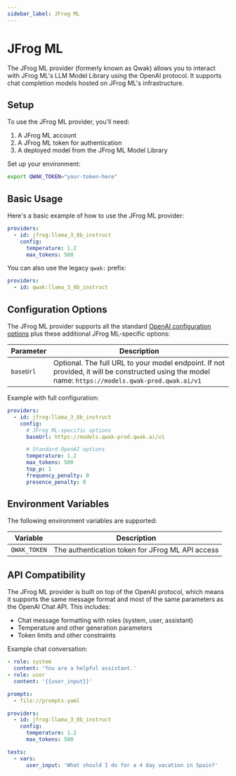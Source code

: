 ```yaml
---
sidebar_label: JFrog ML
---
```


# JFrog ML

The JFrog ML provider (formerly known as Qwak) allows you to interact with JFrog ML's LLM Model Library using the OpenAI protocol. It supports chat completion models hosted on JFrog ML's infrastructure.

## Setup

To use the JFrog ML provider, you'll need:

1. A JFrog ML account
2. A JFrog ML token for authentication
3. A deployed model from the JFrog ML Model Library

Set up your environment:

```sh
export QWAK_TOKEN="your-token-here"
```

## Basic Usage

Here's a basic example of how to use the JFrog ML provider:

```yaml title="promptfooconfig.yaml"
providers:
  - id: jfrog:llama_3_8b_instruct
    config:
      temperature: 1.2
      max_tokens: 500
```

You can also use the legacy `qwak:` prefix:

```yaml title="promptfooconfig.yaml"
providers:
  - id: qwak:llama_3_8b_instruct
```

## Configuration Options

The JFrog ML provider supports all the standard [OpenAI configuration options](/docs/providers/openai#configuring-parameters) plus these additional JFrog ML-specific options:

| Parameter | Description                                                                                                                                        |
| --------- | -------------------------------------------------------------------------------------------------------------------------------------------------- |
| `baseUrl` | Optional. The full URL to your model endpoint. If not provided, it will be constructed using the model name: `https://models.qwak-prod.qwak.ai/v1` |

Example with full configuration:

```yaml title="promptfooconfig.yaml"
providers:
  - id: jfrog:llama_3_8b_instruct
    config:
      # JFrog ML-specific options
      baseUrl: https://models.qwak-prod.qwak.ai/v1

      # Standard OpenAI options
      temperature: 1.2
      max_tokens: 500
      top_p: 1
      frequency_penalty: 0
      presence_penalty: 0
```

## Environment Variables

The following environment variables are supported:

| Variable     | Description                                      |
| ------------ | ------------------------------------------------ |
| `QWAK_TOKEN` | The authentication token for JFrog ML API access |

## API Compatibility

The JFrog ML provider is built on top of the OpenAI protocol, which means it supports the same message format and most of the same parameters as the OpenAI Chat API. This includes:

- Chat message formatting with roles (system, user, assistant)
- Temperature and other generation parameters
- Token limits and other constraints

Example chat conversation:

```yaml title="prompts.yaml"
- role: system
  content: 'You are a helpful assistant.'
- role: user
  content: '{{user_input}}'
```

```yaml title="promptfooconfig.yaml"
prompts:
  - file://prompts.yaml

providers:
  - id: jfrog:llama_3_8b_instruct
    config:
      temperature: 1.2
      max_tokens: 500

tests:
  - vars:
      user_input: 'What should I do for a 4 day vacation in Spain?'
```
